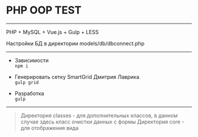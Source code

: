 # PHP OOP TEST
---


PHP + MySQL + Vue.js + Gulp + LESS


Настройки БД в директории models/db/dbconnect.php


---


- Зависимости  
  `npm i`
  

- Генерировать сетку SmartGrid Дмитрия Лаврика  
  `gulp grid`
  

- Разработка  
  `gulp`
  
---

>Директория classes - для дополнительных классов, в данном случае здесь класс очистки данных с формы
>Директория core - для отображения вида


